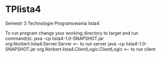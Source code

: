 # TPlista4
Semestr 3 Technologie Programowania lista4

To run program change your working directory to target and run command(s):
java -cp lista4-1.0-SNAPSHOT.jar org.Norbert.lista4.Server.Server <-- to run server
java -cp lista4-1.0-SNAPSHOT.jar org.Norbert.lista4.ClientLogic.ClientLogic <-- to run client